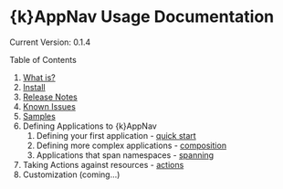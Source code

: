 # {k}AppNav Usage Documentation

Current Version:  0.1.4

Table of Contents

1. [What is?](https://github.com/kappnav/README#what-is-kubernetes-application-navigator)
1. [Install](https://github.com/kappnav/README#installing-kubernetes-application-navigator)
1. [Release Notes](https://github.com/kappnav/README/blob/master/releasenotes.md)
1. [Known Issues](https://github.com/kappnav/README/blob/master/known-issues.md)
1. [Samples](https://github.com/kappnav/samples/blob/master/README.md)
1. Defining Applications to {k}AppNav
   1. Defining your first application - [quick start](https://github.com/kappnav/README/blob/master/how-to-create-applications.md) 
   1. Defining more complex applications - [composition](https://github.com/kappnav/README/blob/master/how-to-compose-applications.md)
   1. Applications that span namespaces - [spanning](https://github.com/kappnav/README/blob/master/how-to-span-namespaces.md)
1. Taking Actions against resources - [actions](https://github.com/kappnav/README/blob/master/actions.md)
1. Customization (coming...)
